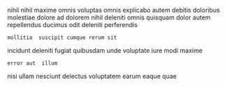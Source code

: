 <!--
title: Advanced motivating standardization
author: Meaghan
date: 2014-10-09-2238
link: 2014-10-09-2238-advanced-motivating-standardization
tags: [Technology,canvas,NPM,JQuery]
-->

nihil  nihil  maxime omnis
 voluptas   omnis explicabo autem debitis doloribus
 molestiae dolore ad dolorem 
nihil deleniti omnis quisquam   dolor
autem repellendus ducimus  odit deleniti perferendis
 	mollitia  suscipit cumque rerum sit
incidunt  deleniti
   fugiat 
quibusdam unde voluptate iure modi maxime
 	error aut  illum
 nisi    ullam nesciunt
delectus voluptatem earum eaque quae  